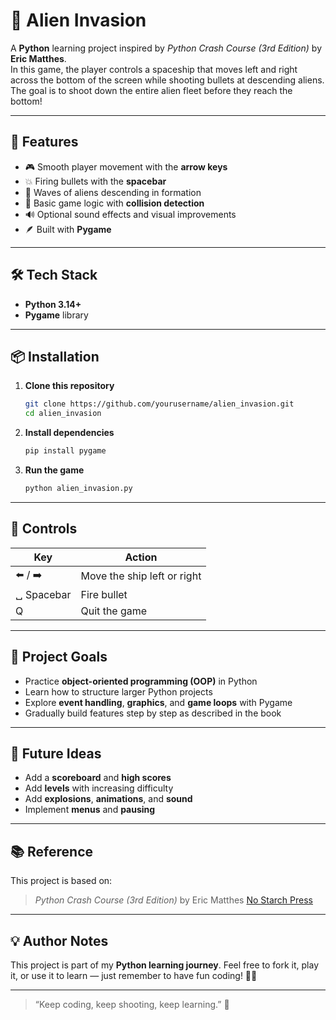 # 👾 Alien Invasion

A **Python** learning project inspired by _Python Crash Course (3rd Edition)_ by **Eric Matthes**.  
In this game, the player controls a spaceship that moves left and right across the bottom of the screen while shooting bullets at descending aliens.  
The goal is to shoot down the entire alien fleet before they reach the bottom!

---

## 🚀 Features

- 🎮 Smooth player movement with the **arrow keys**
- 💥 Firing bullets with the **spacebar**
- 👾 Waves of aliens descending in formation
- 🧠 Basic game logic with **collision detection**
- 🔊 Optional sound effects and visual improvements
- 🪶 Built with **Pygame**

---

## 🛠️ Tech Stack

- **Python 3.14+**
- **Pygame** library

---

## 📦 Installation

1. **Clone this repository**

   ```bash
   git clone https://github.com/yourusername/alien_invasion.git
   cd alien_invasion

   ```

2. **Install dependencies**

   ```bash
   pip install pygame
   ```

3. **Run the game**

   ```bash
   python alien_invasion.py
   ```

---

## 🎯 Controls

| Key        | Action                      |
| ---------- | --------------------------- |
| ⬅️ / ➡️    | Move the ship left or right |
| ␣ Spacebar | Fire bullet                 |
| Q          | Quit the game               |

---

## 🧩 Project Goals

- Practice **object-oriented programming (OOP)** in Python
- Learn how to structure larger Python projects
- Explore **event handling**, **graphics**, and **game loops** with Pygame
- Gradually build features step by step as described in the book

---

## 🌌 Future Ideas

- Add a **scoreboard** and **high scores**
- Add **levels** with increasing difficulty
- Add **explosions**, **animations**, and **sound**
- Implement **menus** and **pausing**

---

## 📚 Reference

This project is based on:

> _Python Crash Course (3rd Edition)_
> by Eric Matthes
> [No Starch Press](https://nostarch.com/python-crash-course-3rd-edition)

---

## 💡 Author Notes

This project is part of my **Python learning journey**.
Feel free to fork it, play it, or use it to learn — just remember to have fun coding! 🧠💫

<!-- ### 🖼️ Screenshot (optional)

![Alien Invasion Gameplay Preview](https://via.placeholder.com/800x400?text=Alien+Invasion+Gameplay) -->

---

> “Keep coding, keep shooting, keep learning.” 🚀
